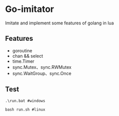 Go-imitator
====
Imitate and implement some features of golang in lua

Features
---------

* goroutine
* chan && select
* time.Timer
* sync.Mutex、sync.RWMutex
* sync.WaitGroup、sync.Once

Test
---------
```
.\run.bat #windows

bash run.sh #linux
```